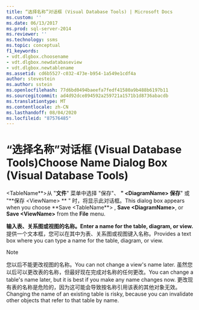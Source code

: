 ```yaml
---
title: “选择名称”对话框 (Visual Database Tools) | Microsoft Docs
ms.custom: ''
ms.date: 06/13/2017
ms.prod: sql-server-2014
ms.reviewer: ''
ms.technology: ssms
ms.topic: conceptual
f1_keywords:
- vdt.dlgbox.choosename
- vdt.dlgbox.newdatabaseview
- vdt.dlgbox.newtablename
ms.assetid: cd6b5527-c032-473e-b954-1a549e1cdf4a
author: stevestein
ms.author: sstein
ms.openlocfilehash: 77d6bd0494baeefa7fedf41580a9b488b6197b11
ms.sourcegitcommit: ad4d92dce894592a259721a1571b1d8736abacdb
ms.translationtype: MT
ms.contentlocale: zh-CN
ms.lasthandoff: 08/04/2020
ms.locfileid: "87576485"
---
```

# <a name="choose-name-dialog-box-visual-database-tools"></a><span data-ttu-id="2d2ab-102">“选择名称”对话框 (Visual Database Tools)</span><span class="sxs-lookup"><span data-stu-id="2d2ab-102">Choose Name Dialog Box (Visual Database Tools)</span></span>
  <span data-ttu-id="2d2ab-103">\<TableName**>从 "**文件**" 菜单中选择 "保存"、 **" \<DiagramName> 保存**" 或 "\*\*保存 \<ViewName> \*\* " 时，将显示此对话框。</span><span class="sxs-lookup"><span data-stu-id="2d2ab-103">This dialog box appears when you choose \*\*Save \<TableName**> , **Save \<DiagramName>**, or **Save \<ViewName>** from the **File** menu.</span></span>  
  
 <span data-ttu-id="2d2ab-104">**输入表、关系图或视图的名称。**</span><span class="sxs-lookup"><span data-stu-id="2d2ab-104">**Enter a name for the table, diagram, or view.**</span></span>  
 <span data-ttu-id="2d2ab-105">提供一个文本框，您可以在其中为表、关系图或视图键入名称。</span><span class="sxs-lookup"><span data-stu-id="2d2ab-105">Provides a text box where you can type a name for the table, diagram, or view.</span></span>  
  
> [!NOTE]  
>  <span data-ttu-id="2d2ab-106">您以后不能更改视图的名称。</span><span class="sxs-lookup"><span data-stu-id="2d2ab-106">You can not change a view's name later.</span></span> <span data-ttu-id="2d2ab-107">虽然您以后可以更改表的名称，但最好现在完成对名称的任何更改。</span><span class="sxs-lookup"><span data-stu-id="2d2ab-107">You can change a table's name later, but it is best if you make any name changes now.</span></span> <span data-ttu-id="2d2ab-108">更改现有表的名称是危险的，因为这可能会导致按名称引用该表的其他对象无效。</span><span class="sxs-lookup"><span data-stu-id="2d2ab-108">Changing the name of an existing table is risky, because you can invalidate other objects that refer to that table by name.</span></span>  
  
  
